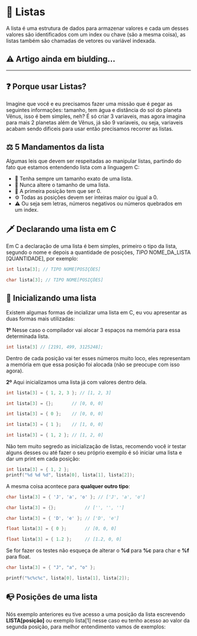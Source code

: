 # 🌌 Listas
A lista é uma estrutura de dados para armazenar valores e cada um desses valores são identificados com um index ou chave (são a mesma coisa), as listas também são chamadas de vetores ou variável indexada.

## ⚠ Artigo ainda em biulding...
---
## ❓ Porque usar Listas?
Imagine que você e eu precisamos fazer uma missão que é pegar as seguintes informações: tamanho, tem água e distância do sol do planeta Vênus, isso é bem simples, neh? É só criar 3 variaveis, mas agora imagina para mais 2 planetas além de Vênus, já são 9 variaveis, ou seja, variaveis acabam sendo dificeis para usar então precisamos recorrer as listas.


## ⚖ 5 Mandamentos da lista
Algumas leis que devem ser respeitadas ao manipular listas, partindo do fato que estamos entendendo lista com a linguagem C:
  - 🎯 Tenha sempre um tamanho exato de uma lista.
  - 🏹 Nunca altere o tamanho de uma lista.
  - 🥇 A primeira posição tem que ser 0.
  - ⚙ Todas as posições devem ser inteiras maior ou igual a 0.
  - ⚠ Ou seja sem letras, números negativos ou números quebrados em um index.

## 🗡 Declarando uma  lista em C
Em C a declaração de uma lista é bem simples, primeiro o tipo da lista, segundo o nome e depois a quantidade de posições, *TIPO* NOME_DA_LISTA [QUANTIDADE], por exemplo:
```C
int lista[3]; // TIPO NOME[POSIÇÕES]
```

```C
char lista[3]; // TIPO NOME[POSIÇÕES]
```

## 🤠 Inicializando uma lista
Existem algumas formas de incializar uma lista em C, eu vou apresentar as duas formas mais utilizadas: <br />

**1º** Nesse caso o compilador vai alocar 3 espaços na memória para essa determinada lista.
```C
int lista[3] // [2191, 499, 3125248];
```
Dentro de cada posição vai ter esses números muito loco, eles representam a memória em que essa posição foi alocada (não se preocupe com isso agora).<br />


**2º** Aqui inicializamos uma lista já com valores dentro dela.
```C
int lista[3] = { 1, 2, 3 }; // [1, 2, 3]

int lista[3] = {};       // [0, 0, 0]

int lista[3] = { 0 };    // [0, 0, 0]

int lista[3] = { 1 };    // [1, 0, 0]

int lista[3] = { 1, 2 }; // [1, 2, 0]
```
Não tem muito segredo as inicialização de listas, recomendo você ir testar alguns desses ou até fazer o seu próprio exemplo é só iniciar uma lista e dar um print em cada posição:

```C
int lista[3] = { 1, 2 };
printf("%d %d %d", lista[0], lista[1], lista[2]);
```

A mesma coisa acontece para **qualquer outro tipo**:
```C
char lista[3] = { 'J', 'a', 'o' }; // ['J', 'a', 'o']

char lista[3] = {};           // ['', '', '']

char lista[3] = { 'D', 'e' }; // ['D', 'e']

float lista[3] = { 0 };       // [0, 0, 0]

float lista[3] = { 1.2 };     // [1.2, 0, 0]
```

Se for fazer os testes não esqueça de alterar o **%d** para **%c** para char e **%f** para float.

```C
char lista[3] = { "J", "a", "o" };

printf("%c%c%c", lista[0], lista[1], lista[2]);
```

## 📭 Posições de uma lista
Nós exemplo anteriores eu tive acesso a uma posição da lista escrevendo **LISTA[posição]** ou exemplo lista[1] nesse caso eu tenho acesso ao valor da segunda posição, para melhor entendimento vamos de exemplos:



